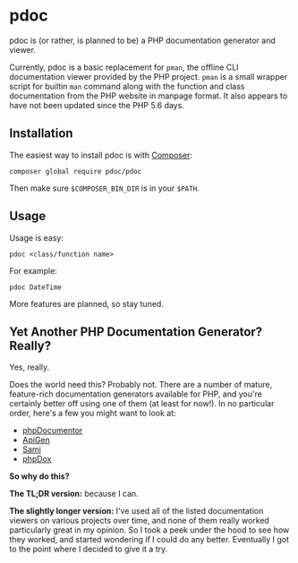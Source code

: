 pdoc
====

pdoc is (or rather, is planned to be) a PHP documentation generator and viewer. 

Currently, pdoc is a basic replacement for `pman`, the offline CLI documentation viewer provided by the PHP project. `pman` is a small wrapper script for builtin `man` command along with the function and class documentation from the PHP website in manpage format. It also appears to have not been updated since the PHP 5.6 days.

Installation
------------

The easiest way to install pdoc is with [Composer](https://getcomposer.org):

    composer global require pdoc/pdoc

Then make sure `$COMPOSER_BIN_DIR` is in your `$PATH`.

Usage
-----

Usage is easy:

    pdoc <class/function name>

For example:

    pdoc DateTime

More features are planned, so stay tuned.

Yet Another PHP Documentation Generator? Really?
-------------------------------------------------------

Yes, really.

Does the world need this? Probably not. There are a number of mature, feature-rich documentation generators available for PHP, and you're certainly better off using one of them (at least for now!). In no particular order, here's a few you might want to look at:

- [phpDocumentor](http://www.phpdoc.org/)
- [ApiGen](https://github.com/apigen/apigen)
- [Sami](https://github.com/FriendsOfPHP/Sami)
- [phpDox](http://phpdox.de)

**So why do this?**

**The TL;DR version:** because I can.

**The slightly longer version:** I've used all of the listed documentation viewers on various projects over time, and none of them really worked particularly great in my opinion. So I took a peek under the hood to see how they worked, and started wondering if I could do any better. Eventually I got to the point where I decided to give it a try.
